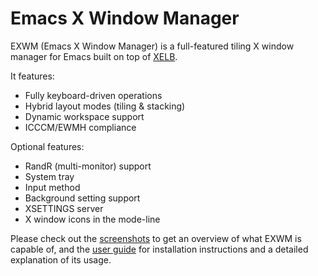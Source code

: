 # Emacs X Window Manager

EXWM (Emacs X Window Manager) is a full-featured tiling X window manager
for Emacs built on top of [XELB](https://github.com/emacs-exwm/xelb).

It features:
+ Fully keyboard-driven operations
+ Hybrid layout modes (tiling & stacking)
+ Dynamic workspace support
+ ICCCM/EWMH compliance

Optional features:
+ RandR (multi-monitor) support
+ System tray
+ Input method
+ Background setting support
+ XSETTINGS server
+ X window icons in the mode-line

Please check out the
[screenshots](https://github.com/emacs-exwm/exwm/wiki/Screenshots)
to get an overview of what EXWM is capable of, and the
[user guide](https://github.com/emacs-exwm/exwm/wiki)
for installation instructions and a detailed explanation of its usage.

